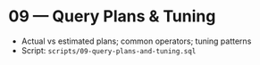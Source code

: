 # 09 — Query Plans & Tuning

- Actual vs estimated plans; common operators; tuning patterns
- Script: `scripts/09-query-plans-and-tuning.sql`
